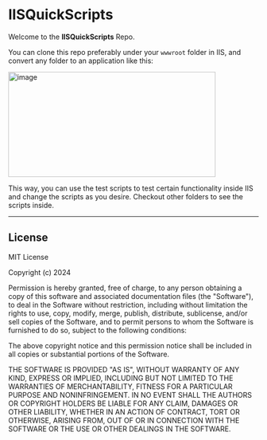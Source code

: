 # IISQuickScripts

Welcome to the **IISQuickScripts** Repo.

You can clone this repo preferably under your `wwwroot` folder in IIS, and convert any folder to an application like this:

<img width="417" height="211" alt="image" src="https://github.com/user-attachments/assets/4d719999-b895-4fb7-a628-5b05967387eb" />

This way, you can use the test scripts to test certain functionality inside IIS and change the scripts as you desire.
Checkout other folders to see the scripts inside.

---

## License

MIT License

Copyright (c) 2024

Permission is hereby granted, free of charge, to any person obtaining a copy
of this software and associated documentation files (the "Software"), to deal
in the Software without restriction, including without limitation the rights
to use, copy, modify, merge, publish, distribute, sublicense, and/or sell
copies of the Software, and to permit persons to whom the Software is
furnished to do so, subject to the following conditions:

The above copyright notice and this permission notice shall be included in all
copies or substantial portions of the Software.

THE SOFTWARE IS PROVIDED "AS IS", WITHOUT WARRANTY OF ANY KIND, EXPRESS OR
IMPLIED, INCLUDING BUT NOT LIMITED TO THE WARRANTIES OF MERCHANTABILITY,
FITNESS FOR A PARTICULAR PURPOSE AND NONINFRINGEMENT. IN NO EVENT SHALL THE
AUTHORS OR COPYRIGHT HOLDERS BE LIABLE FOR ANY CLAIM, DAMAGES OR OTHER
LIABILITY, WHETHER IN AN ACTION OF CONTRACT, TORT OR OTHERWISE, ARISING FROM,
OUT OF OR IN CONNECTION WITH THE SOFTWARE OR THE USE OR OTHER DEALINGS IN THE
SOFTWARE.

